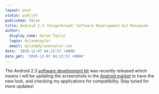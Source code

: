 ```yaml
---
layout: post
status: publish
published: false
title: Android 2.3 (Gingerbread) Software Development Kit Released
author:
  display_name: Dylan Taylor
  login: dylanmtaylor
  email: dylan@dylanmtaylor.com
date: '2010-12-07 04:23:57 +0000'
date_gmt: '2010-12-07 04:23:57 +0000'
---
```

<p>The Android 2.3 <a class="zem_slink" title="Software development kit" rel="wikipedia" href="http://en.wikipedia.org/wiki/Software_development_kit">software development kit</a> was recently released which means I will be updating the screenshots in the <a class="zem_slink" title="Android Market" rel="homepage" href="http://www.android.com/market/">Android market</a> to have the new look, and checking my applications for compatibility. Stay tuned for more updates!</p>
<div class="zemanta-pixie" style="margin-top: 10px; height: 15px;"><img class="zemanta-pixie-img" style="border: medium none; float: right;" src="/images/blog/2011/06/pixy.gif" alt="" /></div>
